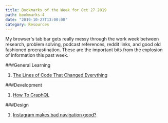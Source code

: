 ```yaml
---
title: Bookmarks of the Week for Oct 27 2019
path: bookmarks-4
date: "2019-10-27T13:00:00"
category: Resources
---
```

My browser's tab bar gets really messy through the work week between research, problem solving, podcast references, reddit links, and good old fashioned procrastination. These are the important bits from the explosion of information this past week.


###General Learning
1. [The Lines of Code That Changed Everything](https://slate.com/technology/2019/10/consequential-computer-code-software-history.html)

###Development
1. [How To GraphQL](https://www.howtographql.com/)

###Design
1. [Instagram makes bad navigation good?](https://uxdesign.cc/instagram-makes-bad-navigation-good-174285d9e0bd)
